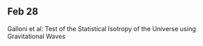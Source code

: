 ## Feb 28
Galloni et al: Test of the Statistical Isotropy of the Universe using Gravitational Waves
